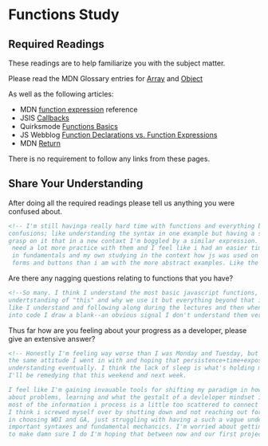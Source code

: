 # Functions Study

## Required Readings

These readings are to help familiarize you with the subject matter.

Please read the MDN Glossary entries for [Array](https://developer.mozilla.org/en-US/docs/Glossary/array) and [Object](https://developer.mozilla.org/en-US/docs/Glossary/Object)

As well as the following articles:

-   MDN [function expression](https://developer.mozilla.org/en-US/docs/Web/JavaScript/Reference/Operators/function) reference
-   JSIS [Callbacks](http://javascriptissexy.com/understand-javascript-callback-functions-and-use-them/)
-   Quirksmode [Functions Basics](http://www.quirksmode.org/js/function.html)
-   JS Webblog [Function Declarations vs. Function Expressions](https://javascriptweblog.wordpress.com/2010/07/06/function-declarations-vs-function-expressions/)
-   MDN [Return](https://developer.mozilla.org/en-US/docs/Web/JavaScript/Reference/Statements/return)

There is no requirement to follow any links from these pages.

## Share Your Understanding

After doing all the required readings please tell us anything you were confused about.

```md
<!-- I'm still havinga really hard time with functions and everything built up from, but I think its really silly
confusions; like understanding the syntax in one example but having a such a vague
grasp on it that in a new contaxt I'm boggled by a similar expression. I know just
 need a lot more practice with them and I feel like i had an easier time understanding their basics
 in fundamentals and my own studying in the context how js was used on a web page to structure interactions with
 forms and buttons than i am with the more abstract examples. Like the superhero examples with constructors yesterday made a a lot of sense and i can see why that example should seem more accessible, but halfway through kind of getting it i just hit a mental block on them. -->
```

Are there any nagging questions relating to functions that you have?

```md
<!--So many. I think I understand the most basic javascript functions, at least a vague
undertstanding of "this" and why we use it but everything beyond that is sketchy at best. I feel
like I understand and following along during the lectures and then when it comes time to implment them
into code I draw a blank--an obvious signal I don't understand them very well. -->
```

Thus far how are you feeling about your progress as a developer, please give
an extensive answer?

```md
<!-- Honestly I'm feeling way worse than I was Monday and Tuesday, but trying to maintain
the same attitude I went in with and hoping that persistence+time+exposure+repetition =>
understanding eventually. I think the lack of sleep is what's holding me back the most
I'll be remedying that this weekend and next week.

I feel like I'm gaining invauable tools for shifting my paradigm in how i think
about problems, learning and what the gestalt of a devleloper mindset is--but that
most of the information i process is a little too scattered to connect all the pieces into a fluid understanding.
I think i screwed myself over by shutting down and not reaching out for help enough somewhere between tuesday afternoon up until our current progress and that small dip in comprehension in such a breakneck pace has resulted me falling behind exponentially. I'm freaking out a little--but confident
in choosing WDI and GA, just struggling with having a such a vague understanding of so many
important syntaxes and fundamental mechancics. I'm worried about getting caught back up, but determined
to make damn sure I do I'm hoping that between now and our first project that I start to tie my understanding of the js concepts I struggle the most with into the context of html and css facets I'm more comfortable with--I mean that I hope in the process of integrating all of those pieces together I start to have a lot more aha moments about js and OOP concepts that are eluding me. -->
```
